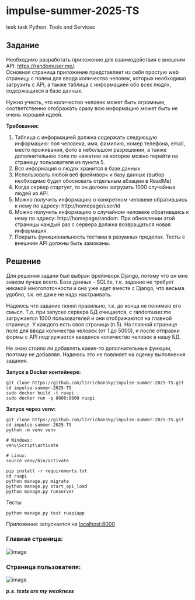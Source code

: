 # impulse-summer-2025-TS
tesk task Python. Tools and Services

## Задание 
  
Необходимо разработать приложение для взаимодействия с внешним API: https://randomuser.me/.  
Основная страница приложение представляет из себя простую web страницу с полем для ввода количества человек, которых необходимо загрузить с API, а также таблица с информацией обо всех людях, содержащихся в базе данных.  
  
Нужно учесть, что количество человек может быть огромным, соответственно отображать сразу всю информацию может быть не очень хорошей идеей.  
  
**Требования:**  
1) Таблица с информацией должна содержать следующую информацию: пол человека, имя, фамилию, номер телефона, email, место проживания, фото в небольшом разрешении, а также дополнительное поле по нажатию на которое можно перейти на страницу пользователя из пункта 5.  
2) Вся информация о людях хранится в базе данных.  
3) Использовать любой веб фреймворк и базу данных (выбор необходимо будет обосновать отдельным абзацем в ReadMe)  
4) Когда сервер стартует, то он должен загрузить 1000 случайных людей из API.  
5) Можно получить информацию о конкретном человеке обратившись к нему по адресу: http://homepage/user/id  
6) Можно получить информацию о случайном человеке обратившись к нему по адресу: http://homepage/random. При обновлении этой страницы каждый раз с сервера должна возвращаться новая информация.  
7) Покрыть функциональность тестами в разумных пределах. Тесты с внешним API должны быть замоканы.  

## Решение

Для решения задачи был выбран фреймворк Django, потому что он мне знаком лучше всего. База данных - SQLite, т.к. задание не требует никакой многопоточности и она уже идет вместе с Django, что весьма удобно, т.к. её даже не надо настраивать.

Надеюсь что задание понял правильно, т.к. до конца не понимаю его смысл. Т.о. при запуске сервера БД очищается, с randomuser.me загружается 1000 пользователей и они отображаются на главной странице. У каждого есть своя страница (п.5). На главной странице поле для ввода количества человек (от 1 до 5000), и после отправки формы с API подгружается введеное количество человек в нашу БД.

Не знаю стоило ли добавлять какие-то дополнительные функции, поэтому не добавлял. Надеюсь это не повлияет на оценку выполнения задания.

**Запуск в Docker контейнере:** 

```
git clone https://github.com/l1rrichansky/impulse-summer-2025-TS.git
cd impulse-summer-2025-TS
sudo docker build -t ruapi .
sudo docker run -p 8000:8000 ruapi
```

**Запуск через venv:**

```
git clone https://github.com/l1rrichansky/impulse-summer-2025-TS.git
cd impulse-summer-2025-TS
python -m venv venv

# Windows:
venv\Script\activate

# Linux:
source venv/bin/activate

pip install -r requirements.txt
cd ruapi
python manage.py migrate
python manage.py start_api_load
python manage.py runserver
```

Тесты:

`python manage.py test ruapiapp`


Приложение запускается на [localhost:8000](http://127.0.0.1:8000)

### Главная страница:

![image](https://github.com/user-attachments/assets/9eb91a0f-4693-4c94-a525-73c3af058ad1)

### Страница пользователя:

![image](https://github.com/user-attachments/assets/4b584bb1-cb05-4a90-8209-8e65c09fcc9b)

***p.s. tests are my weakness***
